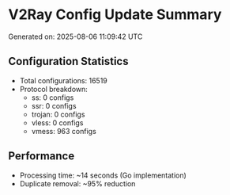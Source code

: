 # V2Ray Config Update Summary
Generated on: 2025-08-06 11:09:42 UTC

## Configuration Statistics
- Total configurations: 16519
- Protocol breakdown:
  - ss: 0 configs
  - ssr: 0 configs
  - trojan: 0 configs
  - vless: 0 configs
  - vmess: 963 configs

## Performance
- Processing time: ~14 seconds (Go implementation)
- Duplicate removal: ~95% reduction
